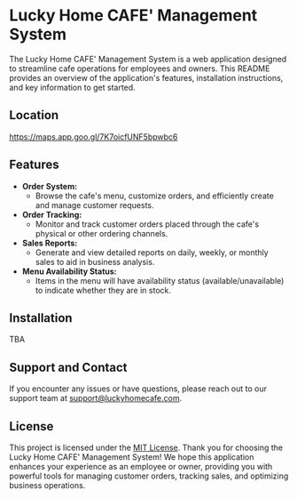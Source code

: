 # Lucky Home CAFE' Management System
The Lucky Home CAFE' Management System is a web application designed to streamline cafe operations for employees and owners. This README provides an overview of the application's features, installation instructions, and key information to get started.
## Location
https://maps.app.goo.gl/7K7oicfUNF5bpwbc6
## Features
- **Order System:**
  - Browse the cafe's menu, customize orders, and efficiently create and manage customer requests.
- **Order Tracking:**
  - Monitor and track customer orders placed through the cafe's physical or other ordering channels.
- **Sales Reports:**
  - Generate and view detailed reports on daily, weekly, or monthly sales to aid in business analysis.
- **Menu Availability Status:**
  - Items in the menu will have availability status (available/unavailable) to indicate whether they are in stock.
## Installation
TBA
## Support and Contact
If you encounter any issues or have questions, please reach out to our support team at support@luckyhomecafe.com.
## License
This project is licensed under the [MIT License](LICENSE).
Thank you for choosing the Lucky Home CAFE' Management System! We hope this application enhances your experience as an employee or owner, providing you with powerful tools for managing customer orders, tracking sales, and optimizing business operations.
